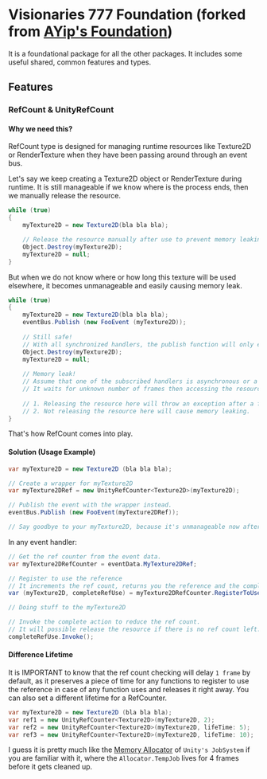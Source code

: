 # Visionaries 777 Foundation (forked from [AYip's Foundation](https://github.com/adrianyip-1222/ayip-package-foundation))
It is a foundational package for all the other packages. It includes some useful shared, common features and types.

## Features
### RefCount & UnityRefCount
#### Why we need this?
RefCount type is designed for managing runtime resources like Texture2D or RenderTexture when they have been passing around through an event bus.

Let's say we keep creating a Texture2D object or RenderTexture during runtime. It is still manageable if we know where is the process ends, then we manually release the resource.
```C#
while (true)
{
    myTexture2D = new Texture2D(bla bla bla);

    // Release the resource manually after use to prevent memory leaking.
    Object.Destroy(myTexture2D);
    myTexture2D = null;
}
```

But when we do not know where or how long this texture will be used elsewhere, it becomes unmanageable and easily causing memory leak.
```C#
while (true)
{
    myTexture2D = new Texture2D(bla bla bla);
    eventBus.Publish (new FooEvent (myTexture2D));
    
    // Still safe!
    // With all synchronized handlers, the publish function will only ends if all handlers are executed.
    Object.Destroy(myTexture2D);
    myTexture2D = null;
    
    // Memory leak!
    // Assume that one of the subscribed handlers is asynchronous or a Unity's coroutine
    // It waits for unknown number of frames then accessing the resource, we will then have two outcomes:
    
    // 1. Releasing the resource here will throw an exception after a few frames when it accesses the resource. 
    // 2. Not releasing the resource here will cause memory leaking.
}
```
That's how RefCount comes into play.
#### Solution (Usage Example)
```C#
var myTexture2D = new Texture2D (bla bla bla);

// Create a wrapper for myTexture2D
var myTexture2DRef = new UnityRefCounter<Texture2D>(myTexture2D);

// Publish the event with the wrapper instead.
eventBus.Publish (new FooEvent(myTexture2DRef));

// Say goodbye to your myTexture2D, because it's unmanageable now after publishing the event.
```
In any event handler:
```C#
// Get the ref counter from the event data.
var myTexture2DRefCounter = eventData.MyTexture2DRef;

// Register to use the reference
// It increments the ref count, returns you the reference and the complete action.
var (myTexture2D, completeRefUse) = myTexture2DRefCounter.RegisterToUse();

// Doing stuff to the myTexture2D

// Invoke the complete action to reduce the ref count.
// It will possible release the resource if there is no ref count left.
completeRefUse.Invoke();
```
#### Difference Lifetime
It is IMPORTANT to know that the ref count checking will delay `1 frame` by default, as it preserves a piece of time for any functions to register to use the reference in case of any function uses and releases it right away.
You can also set a different lifetime for a RefCounter.
```C#
var myTexture2D = new Texture2D (bla bla bla);
var ref1 = new UnityRefCounter<Texture2D>(myTexture2D, 2);
var ref2 = new UnityRefCounter<Texture2D>(myTexture2D, lifeTime: 5);
var ref3 = new UnityRefCounter<Texture2D>(myTexture2D, lifeTime: 10);
```
I guess it is pretty much like the [Memory Allocator](https://docs.unity3d.com/Packages/com.unity.collections@2.6/manual/allocator-overview.html) of `Unity's JobSystem` if you are familiar with it, where the `Allocator.TempJob` lives for 4 frames before it gets cleaned up.  
